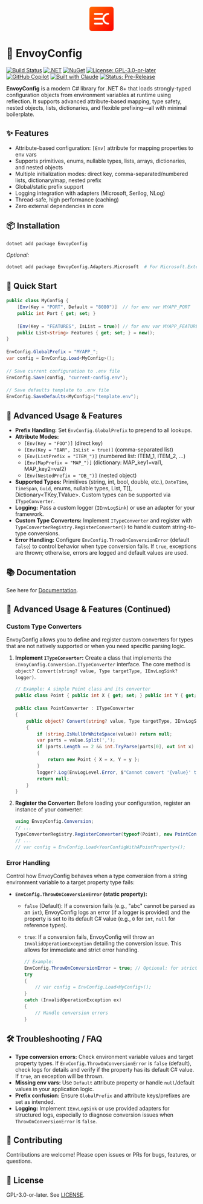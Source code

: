 <p align="center">
  <img src="assets/logo.svg" alt="EnvoyConfig Logo" width="64"/>
</p>

# 🚀 EnvoyConfig

[![Build Status](https://img.shields.io/badge/build-passing-brightgreen)](https://github.com/metaneutrons/EnvoyConfig/actions)
[![.NET](https://img.shields.io/badge/.NET-8.0-512BD4)](https://dotnet.microsoft.com/download)
[![NuGet](https://img.shields.io/nuget/v/EnvoyConfig)](https://www.nuget.org/packages/EnvoyConfig)
[![License: GPL-3.0-or-later](https://img.shields.io/badge/license-GPL--3.0--or--later-blue.svg)](LICENSE)
[![GitHub Copilot](https://img.shields.io/badge/GitHub-Copilot-blue?logo=github)](https://github.com/features/copilot)
[![Built with Claude](https://img.shields.io/badge/Built_with-Claude-8A2BE2)](https://claude.ai)
[![Status: Pre-Release](https://img.shields.io/badge/Status-Beta-yellow)](https://github.com/metaneutrons/EnvoyConfig/releases)

**EnvoyConfig** is a modern C# library for .NET 8+ that loads strongly-typed configuration objects from environment variables at runtime using reflection. It supports advanced attribute-based mapping, type safety, nested objects, lists, dictionaries, and flexible prefixing—all with minimal boilerplate.

## ✨ Features

- Attribute-based configuration: `[Env]` attribute for mapping properties to env vars
- Supports primitives, enums, nullable types, lists, arrays, dictionaries, and nested objects
- Multiple initialization modes: direct key, comma-separated/numbered lists, dictionary/map, nested prefix
- Global/static prefix support
- Logging integration with adapters (Microsoft, Serilog, NLog)
- Thread-safe, high performance (caching)
- Zero external dependencies in core

## 📦 Installation

```bash
dotnet add package EnvoyConfig
```

_Optional:_

```bash
dotnet add package EnvoyConfig.Adapters.Microsoft  # For Microsoft.Extensions.Logging
```

## 🚀 Quick Start

```csharp
public class MyConfig {
    [Env(Key = "PORT", Default = "8080")]  // for env var MYAPP_PORT
    public int Port { get; set; }

    [Env(Key = "FEATURES", IsList = true)] // for env var MYAPP_FEATURES
    public List<string> Features { get; set; } = new();
}

EnvConfig.GlobalPrefix = "MYAPP_";
var config = EnvConfig.Load<MyConfig>();

// Save current configuration to .env file
EnvConfig.Save(config, "current-config.env");

// Save defaults template to .env file
EnvConfig.SaveDefaults<MyConfig>("template.env");
```

## 🔧 Advanced Usage & Features

- **Prefix Handling:** Set `EnvConfig.GlobalPrefix` to prepend to all lookups.
- **Attribute Modes:**
  - `[Env(Key = "FOO")]` (direct key)
  - `[Env(Key = "BAR", IsList = true)]` (comma-separated list)
  - `[Env(ListPrefix = "ITEM_")]` (numbered list: ITEM_1, ITEM_2, ...)
  - `[Env(MapPrefix = "MAP_")]` (dictionary: MAP_key1=val1, MAP_key2=val2)
  - `[Env(NestedPrefix = "DB_")]` (nested object)
- **Supported Types:** Primitives (string, int, bool, double, etc.), `DateTime`, `TimeSpan`, `Guid`, enums, nullable types, List<T>, T[], Dictionary<TKey,TValue>. Custom types can be supported via `ITypeConverter`.
- **Logging:** Pass a custom logger (`IEnvLogSink`) or use an adapter for your framework.
- **Custom Type Converters:** Implement `ITypeConverter` and register with `TypeConverterRegistry.RegisterConverter()` to handle custom string-to-type conversions.
- **Error Handling:** Configure `EnvConfig.ThrowOnConversionError` (default `false`) to control behavior when type conversion fails. If `true`, exceptions are thrown; otherwise, errors are logged and default values are used.

## 📚 Documentation

See here for [Documentation](https://metaneutrons.github.io/EnvoyConfig).

## 🔧 Advanced Usage & Features (Continued)

### Custom Type Converters

EnvoyConfig allows you to define and register custom converters for types that are not natively supported or when you need specific parsing logic.

1. **Implement `ITypeConverter`:**
    Create a class that implements the `EnvoyConfig.Conversion.ITypeConverter` interface. The core method is `object? Convert(string? value, Type targetType, IEnvLogSink? logger)`.

    ```csharp
    // Example: A simple Point class and its converter
    public class Point { public int X { get; set; } public int Y { get; set; } }

    public class PointConverter : ITypeConverter
    {
        public object? Convert(string? value, Type targetType, IEnvLogSink? logger)
        {
            if (string.IsNullOrWhiteSpace(value)) return null;
            var parts = value.Split(',');
            if (parts.Length == 2 && int.TryParse(parts[0], out int x) && int.TryParse(parts[1], out int y))
            {
                return new Point { X = x, Y = y };
            }
            logger?.Log(EnvLogLevel.Error, $"Cannot convert '{value}' to Point.");
            return null;
        }
    }
    ```

2. **Register the Converter:**
    Before loading your configuration, register an instance of your converter:

    ```csharp
    using EnvoyConfig.Conversion;
    // ...
    TypeConverterRegistry.RegisterConverter(typeof(Point), new PointConverter());
    // ...
    // var config = EnvConfig.Load<YourConfigWithAPointProperty>();
    ```

### Error Handling

Control how EnvoyConfig behaves when a type conversion from a string environment variable to a target property type fails:

- **`EnvConfig.ThrowOnConversionError` (static property):**
  - `false` (Default): If a conversion fails (e.g., "abc" cannot be parsed as an `int`), EnvoyConfig logs an error (if a logger is provided) and the property is set to its default C# value (e.g., `0` for `int`, `null` for reference types).
  - `true`: If a conversion fails, EnvoyConfig will throw an `InvalidOperationException` detailing the conversion issue. This allows for immediate and strict error handling.

    ```csharp
    // Example:
    EnvConfig.ThrowOnConversionError = true; // Optional: for stricter error handling
    try
    {
        // var config = EnvConfig.Load<MyConfig>();
    }
    catch (InvalidOperationException ex)
    {
        // Handle conversion errors
    }
    ```

## 🛠️ Troubleshooting / FAQ

- **Type conversion errors:** Check environment variable values and target property types. If `EnvConfig.ThrowOnConversionError` is `false` (default), check logs for details and verify if the property has its default C# value. If `true`, an exception will be thrown.
- **Missing env vars:** Use `Default` attribute property or handle `null`/default values in your application logic.
- **Prefix confusion:** Ensure `GlobalPrefix` and attribute keys/prefixes are set as intended.
- **Logging:** Implement `IEnvLogSink` or use provided adapters for structured logs, especially to diagnose conversion issues when `ThrowOnConversionError` is `false`.

## 🤝 Contributing

Contributions are welcome! Please open issues or PRs for bugs, features, or questions.

## 📜 License

GPL-3.0-or-later. See [LICENSE](LICENSE).
